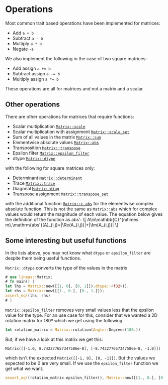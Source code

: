 # Operations

Most common trait based operations have been implemented for matrices:
- Add `a + b`
- Subtract `a - b`
- Multiply `a * b`
- Negate `-a`

We also implement the following in the case of two square matrices:
- Add assign `a += b`
- Subtract assign `a -= b`
- Multiply assign `a *= b`

These operations are all for matrices and not a matrix and a scalar.

## Other operations

There are other operations for matrices that require functions:

- Scalar multiplication [`Matrix::scale`](https://docs.rs/lineas/latest/lineas/prelude/struct.Matrix.html#method.scale)
- Scalar multiplication with assignment [`Matrix::scale_set`](https://docs.rs/lineas/latest/lineas/prelude/struct.Matrix.html#method.scale_set)
- Sum of all values in the matrix [`Matrix::sum`](https://docs.rs/lineas/latest/lineas/prelude/struct.Matrix.html#method.sum)
- Elementwise absolute values [`Matrix::abs`](https://docs.rs/lineas/latest/lineas/prelude/struct.Matrix.html#method.abs)
- Transposition [`Matrix::transpose`](https://docs.rs/lineas/latest/lineas/prelude/struct.Matrix.html#method.transpose)
- Epsilon filter [`Matrix::epsilon_filter`](https://docs.rs/lineas/latest/lineas/prelude/struct.Matrix.html#method.epsilon_filter)
- dtype [`Matrix::dtype`](https://docs.rs/lineas/latest/lineas/prelude/struct.Matrix.html#method.dtype)

with the following for square matrices only:

- Determinant [`Matrix::determinant`](https://docs.rs/lineas/latest/lineas/prelude/struct.Matrix.html#method.determinant)
- Trace [`Matrix::trace`](https://docs.rs/lineas/latest/lineas/prelude/struct.Matrix.html#method.trace)
- Diagonal [`Matrix::diag`](https://docs.rs/lineas/latest/lineas/prelude/struct.Matrix.html#method.diag)
- Transpose assignment [`Matrix::transpose_set`](https://docs.rs/lineas/latest/lineas/prelude/struct.Matrix.html#method.transpose_set)

with the additional function [`Matrix::c_abs`](https://docs.rs/lineas/latest/lineas/prelude/struct.Matrix.html#method.c_abs) for the elementwise complex absolute function. This is not the same as `Matrix::abs` which for complex values would return the magnitude of each value. The equation below gives the definition of the function as abs':
\\[ A\in\mathbb{C}^{n\times m},\mathrm{abs'}(A)_{i,j}=|\Re(A\_{i,j})|+|\Im(A\_{i,j})| \\]

## Some interesting but useful functions

In the lists above, you may not know what `dtype` or `epsilon_filter` are despite them being useful functions.

`Matrix::dtype` converts the type of the values in the matrix
```rust
# use lineas::Matrix;
# fn main() {
let lhs = Matrix::new([[1, 0], [0, 1]]).dtype::<f32>();
let rhs = Matrix::new([[1., 0.], [0., 1.]]);
assert_eq!(lhs, rhs)
# }
```

`Matrix::epsilon_filter` removes very small values less that the epsilon value for the type. For an use case for this, consider that we wanted a 2D rotation matrix for 180º which we get using the following
```rust
let rotation_matrix = Matrix::rotation(Angle::Degrees(180.))
```

But, if we have a look at this matrix we get this:
```
Matrix([[-1.0, 8.742277657347586e-8], [-8.742277657347586e-8, -1.0]])
```
which isn't the expected `Matrix([[-1, 0], [0, -1]])`. But the values we expected to be 0 are very small. If we use the `epsilon_filter` function we get what we want.

```rust
assert_eq!(rotation_matrix.epsilon_filter(), Matrix::new([[1., 0.], [0., 1.]]))
```
